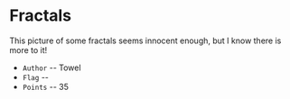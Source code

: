 # Fractals
This picture of some fractals seems innocent enough, but I know there is more to it!

* `Author` -- Towel
* `Flag` -- 
* `Points` -- 35

